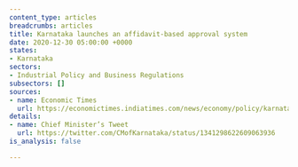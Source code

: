 ```yaml
---
content_type: articles
breadcrumbs: articles
title: Karnataka launches an affidavit-based approval system
date: 2020-12-30 05:00:00 +0000
states:
- Karnataka
sectors:
- Industrial Policy and Business Regulations
subsectors: []
sources:
- name: Economic Times
  url: https://economictimes.indiatimes.com/news/economy/policy/karnataka-govt-launches-affidavit-based-approval-system-for-ease-of-doing-business/articleshow/79851356.cms
details:
- name: Chief Minister’s Tweet
  url: https://twitter.com/CMofKarnataka/status/1341298622609063936
is_analysis: false

---
```

